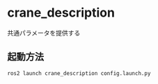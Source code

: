 # crane_description

共通パラメータを提供する

## 起動方法

```bash
ros2 launch crane_description config.launch.py
```

